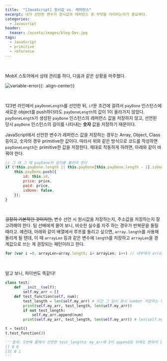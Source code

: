 ```yaml
---
title:  "[JavaScript] 원시값 vs. 레퍼런스"
excerpt: 내가 선언한 변수가 원시값과 레퍼런스 중 무엇을 가리키는지가 중요하다.
categories:
  - Javascript
header:
  teaser: /assets/images/blog-Dev.jpg
tags:
  - JavaScript
  - primitive
  - reference
---
```


<br>

 MobX 스토어에서 상태 관리를 하다, 다음과 같은 상황을 마주했다.

![variable-error]({{site.url}}/assets/images/variable-error-01.png){{: .align-center}}

<br>

 123번 라인에서 `payDoneLength`를 선언한 뒤, `if`문 조건에 걸려서 `payDone` 인스턴스에 새로운 object를 push하더라도 `payDoneLength`의 값이 1이 올라가지 않았다. `payDoneLength`가 생성된 `payDone` 인스턴스의 레퍼런스 값을 저장하지 않고, 선언된 당시 `payDone` 인스턴스의 길이를 나타내는 **숫자** 값을 저장하기 때문이다.

 JavaScript에서 선언한 변수가 레퍼런스 값을 저장하는 경우는 Array, Object, Class 등이고, 숫자의 경우 primitive한 값이다. 따라서 위와 같은 방식으로 코드를 작성하면 `payDoneLength`는 primitive한 값을 저장한다. 제대로 작동하게 하려면, 아래와 같이 바꿔야 한다.

```javascript
// 그 때 그 때 payDone의 길이를 불러야 한다
if (!this.payDone.length || this.payDone[this.payDone.length - 1].isDone) { 
    this.payDone.push({
        id: this.id,
        price: price,
        paid: price,
        isDone: false,
    });
}
```

<br>

 ~~굉장히 기본적인 것이지만,~~ 변수 선언 시 원시값을 저장하는지, 주소값을 저장하는지 잘 고려해야 한다. 팀 선배에게 물어 보니, 비슷한 실수를 자주 하는 경우가 반복문을 돌릴 때라고. 예컨대, 아래와 같이 배열에서 루프를 돌리고 싶으면, `array.length`를 사용해 돌리게 될 텐데, 이 때 `arrayLen` 등과 같은 변수에 `length`를 저장하고 `arrayLen`을 경계값으로 쓰는 게 권장되는 패턴이라고 한다.

```javascript
for (var i =0, arrayLen=array.length; i< arrayLen; i++) // 내부에서 arrayLen을 선언한 뒤 사용하는 게 좋다
```

<br>

 알고 보니, 파이썬도 똑같다!

```python
class test:    
    def __init__(self):
        self.my_arr = []        
    def test_function(self, num):
        test_length = len(self.my_arr) # 이건 그 당시 원시 number 저장하는 변수
        print(self.my_arr, test_length, len(self.my_arr))
        if not test_length:
            self.my_arr.append(num)
        print(self.my_arr, test_length, len(self.my_arr)) # len(self.my_arr)해야 그 때 그 때 레퍼런스에서 길이 불러옴

t = test()
t.test_function(3)

'''결과: 5번째 줄에서 선언한 test_length는 my_arr에 3이 append된 뒤에도 변하지 않는다
[] 0 0
[3] 0 1
'''
```

